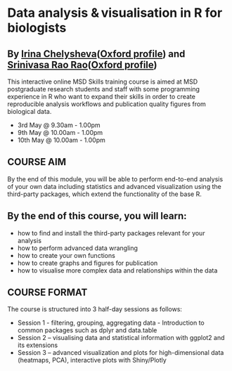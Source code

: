 # Data analysis & visualisation in R for biologists  

## By [Irina Chelysheva](https://github.com/Chelysheva)([Oxford profile](https://www.ovg.ox.ac.uk/team/irina-chelysheva)) and [Srinivasa Rao Rao](https://github.com/sraorao)([Oxford profile](https://www.nds.ox.ac.uk/team/srinivasa-rao))

This interactive online MSD Skills training course is aimed at MSD postgraduate research students and staff with some programming experience in R who want to expand their skills in order to create reproducible analysis workflows and publication quality figures from biological data. 
 
* 3rd May @ 9.30am - 1.00pm 
* 9th May @ 10.00am - 1.00pm 
* 10th May @ 10.00am - 1.00pm 
 
## COURSE AIM 
By the end of this module, you will be able to perform end-to-end analysis of your own data including statistics and advanced visualization using the third-party packages, which extend the functionality of the base R. 

## By the end of this course, you will learn: 
* how to find and install the third-party packages relevant for your analysis 
* how to perform advanced data wrangling 
* how to create your own functions 
* how to create graphs and figures for publication 
* how to visualise more complex data and relationships within the data 


## COURSE FORMAT 
The course is structured into 3 half-day sessions as follows: 
* Session 1 - filtering, grouping, aggregating data - Introduction to common packages such as dplyr and data.table 
* Session 2 – visualising data and statistical information with ggplot2 and its extensions 
* Session 3 – advanced visualization and plots for high-dimensional data (heatmaps, PCA), interactive plots with Shiny/Plotly 
